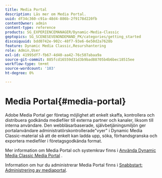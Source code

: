 ```yaml
---
title: Media Portal
description: Läs mer om Media Portal.
uuid: df34c360-c91a-48d4-886b-2f9178d220fb
contentOwner: admin
content-type: reference
products: SG_EXPERIENCEMANAGER/Dynamic-Media-Classic
geptopics: SG_SCENESEVENONDEMAND_PK/categories/getting_started
discoiquuid: bdd0742e-902c-48f7-93e6-6e50d2a7628b
feature: Dynamic Media Classic,Resurshantering
role: Admin,User
exl-id: 41995df7-fb67-4d40-aa42-76c507abaa9a
source-git-commit: 885fcd16559d31d3b9bad88705b4b6bec18515ee
workflow-type: tm+mt
source-wordcount: '103'
ht-degree: 0%

---
```


# Media Portal{#media-portal}

Adobe Media Portal ger företag möjlighet att enkelt skaffa, kontrollera och distribuera godkända mediefiler till externa partner och kanaler, liksom till interna användare. Den webbläsarbaserade, självbetjäningsmiljön ger portalanvändare administratörskontrollerade&quot;vyer&quot; i Dynamic Media Classic-material så att de enkelt kan ladda upp, söka, förhandsgranska och exportera mediefiler i företagsgodkända format.

Mer information om Media Portal och systemkrav finns i [Använda Dynamic Media Classic Media Portal](https://www.adobe.com/go/learn_sc7_mediaportalusing_en) <!-- (https://help.adobe.com/en_US/scene7/mediaportal/index.html) -->.

Information om hur du administrerar Media Portal finns i [Snabbstart: Administrering av mediaportal](quick-start-media-portal-administration.md#quick_start_media_portal_administration).
